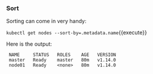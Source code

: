 ### Sort
Sorting can come in very handy:

  `kubectl get nodes --sort-by=.metadata.name`{{execute}}

  Here is the output: 

  ```
   NAME     STATUS   ROLES    AGE   VERSION
   master   Ready    master   80m   v1.14.0
   node01   Ready    <none>   80m   v1.14.0
  ```
